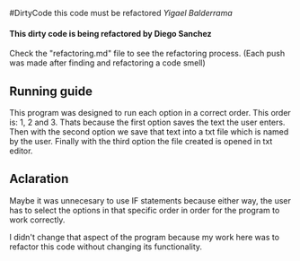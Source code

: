 #DirtyCode this code must be refactored _Yigael Balderrama_

#### This dirty code is being refactored by Diego Sanchez
Check the "refactoring.md" file to see the refactoring process.
(Each push was made after finding and refactoring a code smell)

## Running guide

This program was designed to run each option in a correct order.
This order is:  1, 2 and 3.
Thats because the first option saves the text the user enters. Then with the second option we save that text into a txt file which is named by the user. Finally with the third option the file created is opened in txt editor.

## Aclaration

Maybe it was unnecesary to use IF statements because either way, the user has to select the options in that specific order in order for the program to work correctly.

I didn't change that aspect of the program because my work here was to refactor this code without changing its functionality.